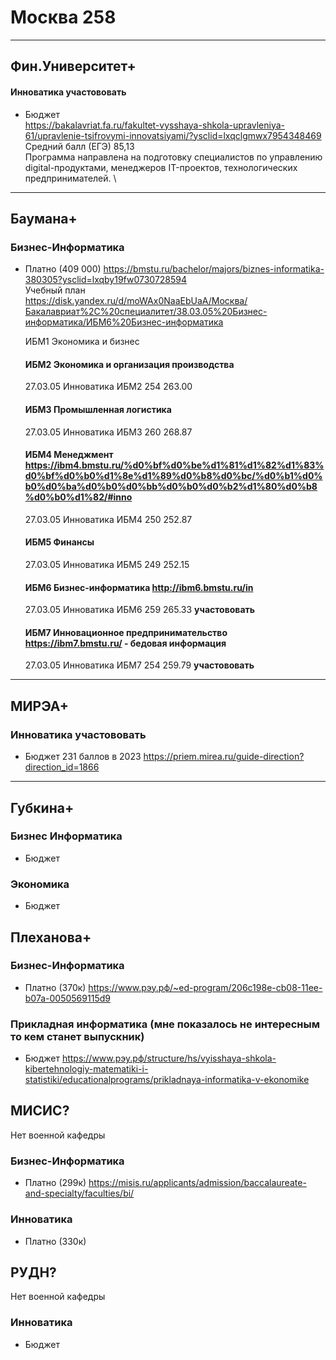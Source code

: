 # Москва 258

-------------------------------------------------------------------------------------------
## Фин.Университет+

#### Инноватика __участововать__

- Бюджет  \
  <https://bakalavriat.fa.ru/fakultet-vysshaya-shkola-upravleniya-61/upravlenie-tsifrovymi-innovatsiyami/?ysclid=lxqclgmwx7954348469>\
Средний балл (ЕГЭ) 85,13\
Программа направлена на подготовку специалистов по управлению digital-продуктами, менеджеров IT-проектов, технологических предпринимателей. \

-------------------------------------------------------------------------------------------
## Баумана+

### Бизнес-Информатика 

- Платно (409 000)
  <https://bmstu.ru/bachelor/majors/biznes-informatika-380305?ysclid=lxqby19fw0730728594>\
  Учебный план\
  <https://disk.yandex.ru/d/moWAx0NaaEbUaA/Москва/Бакалавриат%2C%20специалитет/38.03.05%20Бизнес-информатика/ИБМ6%20Бизнес-информатика>

  ИБМ1 Экономика и бизнес
  #### ИБМ2 Экономика и организация производства
    27.03.05 Инноватика	ИБМ2	254	263.00	
  #### ИБМ3 Промышленная логистика
    27.03.05 Инноватика	ИБМ3	260	268.87	
  #### ИБМ4 Менеджмент <https://ibm4.bmstu.ru/%d0%bf%d0%be%d1%81%d1%82%d1%83%d0%bf%d0%b0%d1%8e%d1%89%d0%b8%d0%bc/%d0%b1%d0%b0%d0%ba%d0%b0%d0%bb%d0%b0%d0%b2%d1%80%d0%b8%d0%b0%d1%82/#inno>
    27.03.05 Инноватика	ИБМ4	250	252.87
  #### ИБМ5 Финансы
    27.03.05 Инноватика	ИБМ5	249	252.15	
  #### ИБМ6 Бизнес-информатика <http://ibm6.bmstu.ru/in>
    27.03.05 Инноватика	ИБМ6	259	265.33 __участововать__
  #### ИБМ7 Инновационное предпринимательство <https://ibm7.bmstu.ru/> - бедовая информация 
    27.03.05 Инноватика	ИБМ7	254	259.79	__участововать__

  
-------------------------------------------------------------------------------------------
## МИРЭА+

### Инноватика __участововать__

- Бюджет 231 баллов в 2023
  <https://priem.mirea.ru/guide-direction?direction_id=1866>

-------------------------------------------------------------------------------------------
## Губкина+

### Бизнес Информатика

- Бюджет

### Экономика

- Бюджет


## Плеханова+

### Бизнес-Информатика 

- Платно (370к)
  <https://www.рэу.рф/~ed-program/206c198e-cb08-11ee-b07a-0050569115d9>

### Прикладная информатика (мне показалось не интересным то кем станет выпускник)

- Бюджет
  <https://www.рэу.рф/structure/hs/vyisshaya-shkola-kibertehnologiy-matematiki-i-statistiki/educationalprograms/prikladnaya-informatika-v-ekonomike>

## МИСИС?
Нет военной кафедры

### Бизнес-Информатика 

- Платно (299к)
<https://misis.ru/applicants/admission/baccalaureate-and-specialty/faculties/bi/>

### Инноватика 

- Платно (330к)

## РУДН?
Нет военной кафедры

### Инноватика
- Бюджет


